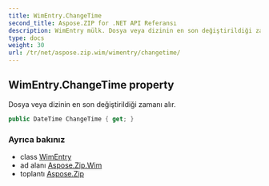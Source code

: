 ```yaml
---
title: WimEntry.ChangeTime
second_title: Aspose.ZIP for .NET API Referansı
description: WimEntry mülk. Dosya veya dizinin en son değiştirildiği zamanı alır.
type: docs
weight: 30
url: /tr/net/aspose.zip.wim/wimentry/changetime/
---
```

## WimEntry.ChangeTime property

Dosya veya dizinin en son değiştirildiği zamanı alır.

```csharp
public DateTime ChangeTime { get; }
```

### Ayrıca bakınız

* class [WimEntry](../)
* ad alanı [Aspose.Zip.Wim](../../wimentry/)
* toplantı [Aspose.Zip](../../../)


